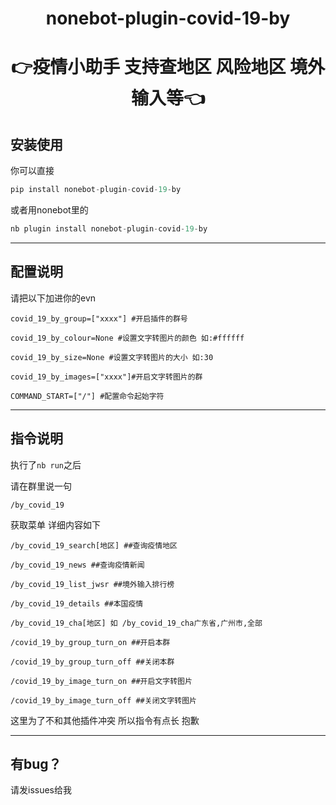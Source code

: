 <h1 align="center">nonebot-plugin-covid-19-by<h1>

<p align="center">👉疫情小助手 支持查地区 风险地区 境外输入等👈<p>

## 安装使用

你可以直接

```python
pip install nonebot-plugin-covid-19-by
```

或者用nonebot里的

```python
nb plugin install nonebot-plugin-covid-19-by
```

---

## 配置说明

请把以下加进你的evn

`covid_19_by_group=["xxxx"] #开启插件的群号`
  
`covid_19_by_colour=None #设置文字转图片的颜色 如:#ffffff`
 
`covid_19_by_size=None #设置文字转图片的大小 如:30`
  
`covid_19_by_images=["xxxx"]#开启文字转图片的群`
 
`COMMAND_START=["/"] #配置命令起始字符`

---

## 指令说明

执行了`nb run`之后 

请在群里说一句

`/by_covid_19`

获取菜单 详细内容如下

`/by_covid_19_search[地区] ##查询疫情地区`
  
`/by_covid_19_news ##查询疫情新闻`
  
`/by_covid_19_list_jwsr ##境外输入排行榜`
  
`/by_covid_19_details ##本国疫情`
  
`/by_covid_19_cha[地区] 如 /by_covid_19_cha广东省,广州市,全部`
  
`/covid_19_by_group_turn_on ##开启本群`
  
`/covid_19_by_group_turn_off ##关闭本群`
  
`/covid_19_by_image_turn_on ##开启文字转图片`
  
`/covid_19_by_image_turn_off ##关闭文字转图片`

这里为了不和其他插件冲突 所以指令有点长 抱歉

---

## 有bug？

请发issues给我

